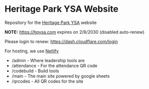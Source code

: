 # Heritage Park YSA Website
Repository for the [Heritage Park YSA](https://hpysa.com) website

**NOTE:** https://hpysa.com expires on 2/8/2030 (disabled auto-renew)

Please login to renew: https://dash.cloudflare.com/login

For hosting, we use [Netlify](https://app.netlify.com)

* /admin - Where leadership tools are
* /attendance - For the attendance QR code
* /codebuild - Build tools 
* /main - The main site powered by google sheets
* /qrcodes - All QR codes for the site
